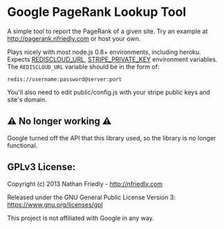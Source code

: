 Google PageRank Lookup Tool
===========================

A simple tool to report the PageRank of a given site. Try an example at 
http://pagerank.nfriedly.com or host your own. 

Plays nicely with most node.js 0.8+ environments, including heroku. Expects 
[REDISCLOUD_URL][rediscloud],  [STRIPE_PRIVATE_KEY][stripe] environment variables. The 
`REDISCLOUD_URL` variable should be in the form of:

    redis://username:password@server:port
    
[stripe]: https://manage.stripe.com/account/apikeys
[rediscloud]: http://redis-cloud.com/

You'll also need to edit public/config.js with your stripe public keys and site's domain.

⚠️ No longer working ⚠️ 
-----------------------

Google turned off the API that this library used, so the library is no longer functional.


GPLv3 License:
--------------

Copyright (c) 2013 Nathan Friedly - http://nfriedly.com

Released under the GNU General Public License Version 3:  https://www.gnu.org/licenses/gpl

This project is not affiliated with Google in any way.
